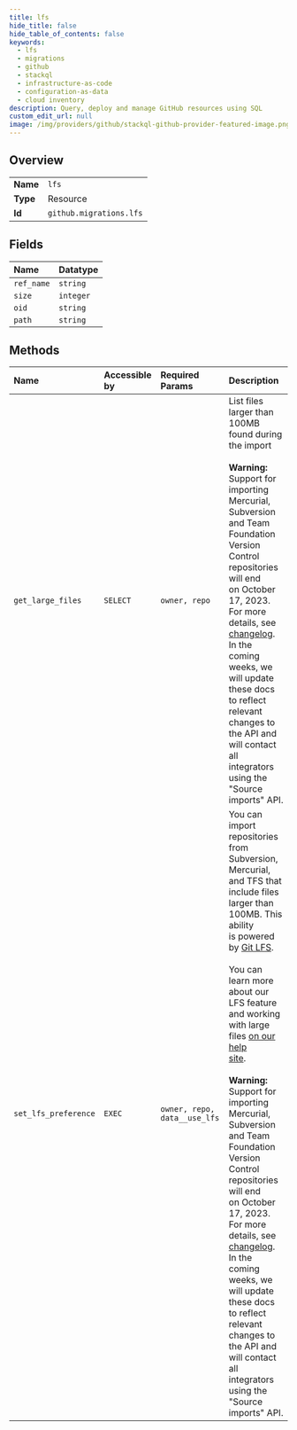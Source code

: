 ```yaml
---
title: lfs
hide_title: false
hide_table_of_contents: false
keywords:
  - lfs
  - migrations
  - github    
  - stackql
  - infrastructure-as-code
  - configuration-as-data
  - cloud inventory
description: Query, deploy and manage GitHub resources using SQL
custom_edit_url: null
image: /img/providers/github/stackql-github-provider-featured-image.png
---
```

  
    

## Overview
<table><tbody>
<tr><td><b>Name</b></td><td><code>lfs</code></td></tr>
<tr><td><b>Type</b></td><td>Resource</td></tr>
<tr><td><b>Id</b></td><td><code>github.migrations.lfs</code></td></tr>
</tbody></table>

## Fields
| Name | Datatype |
|:-----|:---------|
| `ref_name` | `string` |
| `size` | `integer` |
| `oid` | `string` |
| `path` | `string` |
## Methods
| Name | Accessible by | Required Params | Description |
|:-----|:--------------|:----------------|:------------|
| `get_large_files` | `SELECT` | `owner, repo` | List files larger than 100MB found during the import<br /><br />**Warning:** Support for importing Mercurial, Subversion and Team Foundation Version Control repositories will end<br />on October 17, 2023. For more details, see [changelog](https://gh.io/github-importer-non-git-eol). In the coming weeks, we will update<br />these docs to reflect relevant changes to the API and will contact all integrators using the "Source imports" API.<br /> |
| `set_lfs_preference` | `EXEC` | `owner, repo, data__use_lfs` | You can import repositories from Subversion, Mercurial, and TFS that include files larger than 100MB. This ability<br />is powered by [Git LFS](https://git-lfs.com).<br /><br />You can learn more about our LFS feature and working with large files [on our help<br />site](https://docs.github.com/repositories/working-with-files/managing-large-files).<br /><br />**Warning:** Support for importing Mercurial, Subversion and Team Foundation Version Control repositories will end<br />on October 17, 2023. For more details, see [changelog](https://gh.io/github-importer-non-git-eol). In the coming weeks, we will update<br />these docs to reflect relevant changes to the API and will contact all integrators using the "Source imports" API.<br /> |
